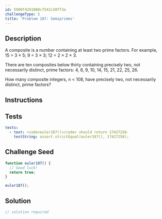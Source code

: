 ```yaml
---
id: 5900f4291000cf542c50ff3a
challengeType: 5
title: 'Problem 187: Semiprimes'
---
```


## Description
<section id='description'>
A composite is a number containing at least two prime factors. For example, 15 = 3 × 5; 9 = 3 × 3; 12 = 2 × 2 × 3.

There are ten composites below thirty containing precisely two, not necessarily distinct, prime factors:
4, 6, 9, 10, 14, 15, 21, 22, 25, 26.

How many composite integers, n < 108, have precisely two, not necessarily distinct, prime factors?
</section>

## Instructions
<section id='instructions'>

</section>

## Tests
<section id='tests'>

```yml
tests:
  - text: <code>euler187()</code> should return 17427258.
    testString: assert.strictEqual(euler187(), 17427258);

```

</section>

## Challenge Seed
<section id='challengeSeed'>

<div id='js-seed'>

```js
function euler187() {
  // Good luck!
  return true;
}

euler187();
```

</div>



</section>

## Solution
<section id='solution'>

```js
// solution required
```

</section>
